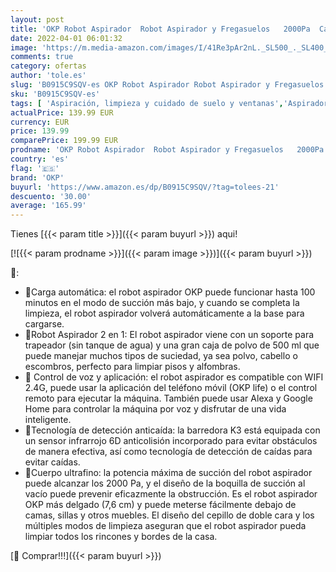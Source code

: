 ```yaml
---
layout: post
title: 'OKP Robot Aspirador  Robot Aspirador y Fregasuelos   2000Pa  Carga Automática  Compatible con App Alexa y Google Home  Ideal para Pelo de Mascotas  Piso  Alfombra  K3'
date: 2022-04-01 06:01:32
image: 'https://m.media-amazon.com/images/I/41Re3pAr2nL._SL500_._SL400_.jpg'
comments: true
category: ofertas
author: 'tole.es'
slug: 'B0915C9SQV-es OKP Robot Aspirador Robot Aspirador y Fregasuelos 2000Pa...'
sku: 'B0915C9SQV-es'
tags: [ 'Aspiración, limpieza y cuidado de suelo y ventanas','Aspiradoras','Hogar y cocina','Robots aspiradores','alexa','google','home','okp', ]
actualPrice: 139.99 EUR
currency: EUR
price: 139.99
comparePrice: 199.99 EUR
prodname: 'OKP Robot Aspirador  Robot Aspirador y Fregasuelos   2000Pa  Carga Automática  Compatible con App Alexa y Google Home  Ideal para Pelo de Mascotas  Piso  Alfombra  K3'
country: 'es'
flag: '🇪🇸'
brand: 'OKP'
buyurl: 'https://www.amazon.es/dp/B0915C9SQV/?tag=tolees-21'
descuento: '30.00'
average: '165.99'
---
```


Tienes [{{< param title >}}]({{< param buyurl >}}) aqui!

[![{{< param prodname >}}]({{< param image >}})]({{< param buyurl >}})

🔎:

- 💖Carga automática: el robot aspirador OKP puede funcionar hasta 100 minutos en el modo de succión más bajo, y cuando se completa la limpieza, el robot aspirador volverá automáticamente a la base para cargarse.
- 💖Robot Aspirador 2 en 1: El robot aspirador viene con un soporte para trapeador (sin tanque de agua) y una gran caja de polvo de 500 ml que puede manejar muchos tipos de suciedad, ya sea polvo, cabello o escombros, perfecto para limpiar pisos y alfombras.
- 💖 Control de voz y aplicación: el robot aspirador es compatible con WIFI 2.4G, puede usar la aplicación del teléfono móvil (OKP life) o el control remoto para ejecutar la máquina. También puede usar Alexa y Google Home para controlar la máquina por voz y disfrutar de una vida inteligente.
- 💖Tecnología de detección anticaída: la barredora K3 está equipada con un sensor infrarrojo 6D anticolisión incorporado para evitar obstáculos de manera efectiva, así como tecnología de detección de caídas para evitar caídas.
- 💖Cuerpo ultrafino: la potencia máxima de succión del robot aspirador puede alcanzar los 2000 Pa, y el diseño de la boquilla de succión al vacío puede prevenir eficazmente la obstrucción. Es el robot aspirador OKP más delgado (7,6 cm) y puede meterse fácilmente debajo de camas, sillas y otros muebles. El diseño del cepillo de doble cara y los múltiples modos de limpieza aseguran que el robot aspirador pueda limpiar todos los rincones y bordes de la casa.

[🛒 Comprar!!!]({{< param buyurl >}})
